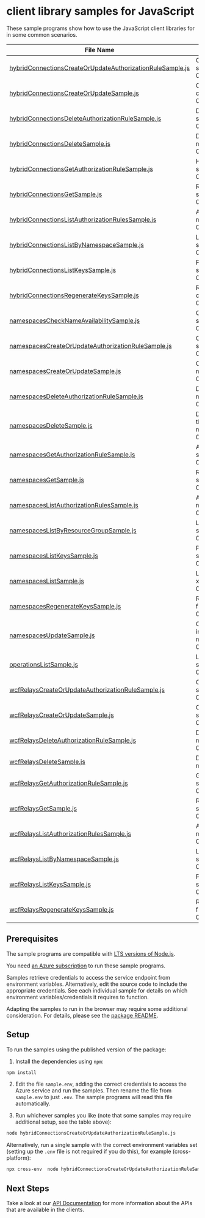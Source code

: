 # client library samples for JavaScript

These sample programs show how to use the JavaScript client libraries for in some common scenarios.

| **File Name**                                                                                                       | **Description**                                                                                                                                                                                                                                                       |
| ------------------------------------------------------------------------------------------------------------------- | --------------------------------------------------------------------------------------------------------------------------------------------------------------------------------------------------------------------------------------------------------------------- |
| [hybridConnectionsCreateOrUpdateAuthorizationRuleSample.js][hybridconnectionscreateorupdateauthorizationrulesample] | Creates or updates an authorization rule for a hybrid connection. x-ms-original-file: specification/relay/resource-manager/Microsoft.Relay/stable/2017-04-01/examples/HybridConnection/RelayHybridConnectionAuthorizationRuleCreate.json                              |
| [hybridConnectionsCreateOrUpdateSample.js][hybridconnectionscreateorupdatesample]                                   | Creates or updates a service hybrid connection. This operation is idempotent. x-ms-original-file: specification/relay/resource-manager/Microsoft.Relay/stable/2017-04-01/examples/HybridConnection/RelayHybridConnectionCreate.json                                   |
| [hybridConnectionsDeleteAuthorizationRuleSample.js][hybridconnectionsdeleteauthorizationrulesample]                 | Deletes a hybrid connection authorization rule. x-ms-original-file: specification/relay/resource-manager/Microsoft.Relay/stable/2017-04-01/examples/HybridConnection/RelayHybridConnectionAutorizationRuleDelete.json                                                 |
| [hybridConnectionsDeleteSample.js][hybridconnectionsdeletesample]                                                   | Deletes a hybrid connection. x-ms-original-file: specification/relay/resource-manager/Microsoft.Relay/stable/2017-04-01/examples/HybridConnection/RelayHybridconnectionDelete.json                                                                                    |
| [hybridConnectionsGetAuthorizationRuleSample.js][hybridconnectionsgetauthorizationrulesample]                       | Hybrid connection authorization rule for a hybrid connection by name. x-ms-original-file: specification/relay/resource-manager/Microsoft.Relay/stable/2017-04-01/examples/HybridConnection/RelayHybridConnectionAutorizationRuleGet.json                              |
| [hybridConnectionsGetSample.js][hybridconnectionsgetsample]                                                         | Returns the description for the specified hybrid connection. x-ms-original-file: specification/relay/resource-manager/Microsoft.Relay/stable/2017-04-01/examples/HybridConnection/RelayHybridConnectionGet.json                                                       |
| [hybridConnectionsListAuthorizationRulesSample.js][hybridconnectionslistauthorizationrulessample]                   | Authorization rules for a hybrid connection. x-ms-original-file: specification/relay/resource-manager/Microsoft.Relay/stable/2017-04-01/examples/HybridConnection/RelayHybridConnectionAutorizationRuleListAll.json                                                   |
| [hybridConnectionsListByNamespaceSample.js][hybridconnectionslistbynamespacesample]                                 | Lists the hybrid connection within the namespace. x-ms-original-file: specification/relay/resource-manager/Microsoft.Relay/stable/2017-04-01/examples/HybridConnection/RelayHybridConnectionListAll.json                                                              |
| [hybridConnectionsListKeysSample.js][hybridconnectionslistkeyssample]                                               | Primary and secondary connection strings to the hybrid connection. x-ms-original-file: specification/relay/resource-manager/Microsoft.Relay/stable/2017-04-01/examples/HybridConnection/RelayHybridConnectionAuthorizationRuleListKey.json                            |
| [hybridConnectionsRegenerateKeysSample.js][hybridconnectionsregeneratekeyssample]                                   | Regenerates the primary or secondary connection strings to the hybrid connection. x-ms-original-file: specification/relay/resource-manager/Microsoft.Relay/stable/2017-04-01/examples/HybridConnection/RelayHybridConnectionAuthorizationRuleRegenrateKey.json        |
| [namespacesCheckNameAvailabilitySample.js][namespaceschecknameavailabilitysample]                                   | Check the specified namespace name availability. x-ms-original-file: specification/relay/resource-manager/Microsoft.Relay/stable/2017-04-01/examples/NameSpaces/RelayNameSpaceCheckNameAvailability.json                                                              |
| [namespacesCreateOrUpdateAuthorizationRuleSample.js][namespacescreateorupdateauthorizationrulesample]               | Creates or updates an authorization rule for a namespace. x-ms-original-file: specification/relay/resource-manager/Microsoft.Relay/stable/2017-04-01/examples/NameSpaces/RelayNameSpaceAuthorizationRuleCreate.json                                                   |
| [namespacesCreateOrUpdateSample.js][namespacescreateorupdatesample]                                                 | Create Azure Relay namespace. x-ms-original-file: specification/relay/resource-manager/Microsoft.Relay/stable/2017-04-01/examples/NameSpaces/RelayNameSpaceCreate.json                                                                                                |
| [namespacesDeleteAuthorizationRuleSample.js][namespacesdeleteauthorizationrulesample]                               | Deletes a namespace authorization rule. x-ms-original-file: specification/relay/resource-manager/Microsoft.Relay/stable/2017-04-01/examples/NameSpaces/RelayNameSpaceAutorizationRuleDelete.json                                                                      |
| [namespacesDeleteSample.js][namespacesdeletesample]                                                                 | Deletes an existing namespace. This operation also removes all associated resources under the namespace. x-ms-original-file: specification/relay/resource-manager/Microsoft.Relay/stable/2017-04-01/examples/NameSpaces/RelayNameSpaceDelete.json                     |
| [namespacesGetAuthorizationRuleSample.js][namespacesgetauthorizationrulesample]                                     | Authorization rule for a namespace by name. x-ms-original-file: specification/relay/resource-manager/Microsoft.Relay/stable/2017-04-01/examples/NameSpaces/RelayNameSpaceAutorizationRuleGet.json                                                                     |
| [namespacesGetSample.js][namespacesgetsample]                                                                       | Returns the description for the specified namespace. x-ms-original-file: specification/relay/resource-manager/Microsoft.Relay/stable/2017-04-01/examples/NameSpaces/RelayNameSpaceGet.json                                                                            |
| [namespacesListAuthorizationRulesSample.js][namespaceslistauthorizationrulessample]                                 | Authorization rules for a namespace. x-ms-original-file: specification/relay/resource-manager/Microsoft.Relay/stable/2017-04-01/examples/NameSpaces/RelayNameSpaceAutorizationRuleListAll.json                                                                        |
| [namespacesListByResourceGroupSample.js][namespaceslistbyresourcegroupsample]                                       | Lists all the available namespaces within the ResourceGroup. x-ms-original-file: specification/relay/resource-manager/Microsoft.Relay/stable/2017-04-01/examples/NameSpaces/RelayNameSpaceListByResourceGroup.json                                                    |
| [namespacesListKeysSample.js][namespaceslistkeyssample]                                                             | Primary and secondary connection strings to the namespace. x-ms-original-file: specification/relay/resource-manager/Microsoft.Relay/stable/2017-04-01/examples/NameSpaces/RelayNameSpaceAuthorizationRuleListKey.json                                                 |
| [namespacesListSample.js][namespaceslistsample]                                                                     | Lists all the available namespaces within the subscription regardless of the resourceGroups. x-ms-original-file: specification/relay/resource-manager/Microsoft.Relay/stable/2017-04-01/examples/NameSpaces/RelayNameSpaceListBySubscription.json                     |
| [namespacesRegenerateKeysSample.js][namespacesregeneratekeyssample]                                                 | Regenerates the primary or secondary connection strings to the namespace. x-ms-original-file: specification/relay/resource-manager/Microsoft.Relay/stable/2017-04-01/examples/NameSpaces/RelayNameSpaceAuthorizationRuleRegenrateKey.json                             |
| [namespacesUpdateSample.js][namespacesupdatesample]                                                                 | Creates or updates a namespace. Once created, this namespace's resource manifest is immutable. This operation is idempotent. x-ms-original-file: specification/relay/resource-manager/Microsoft.Relay/stable/2017-04-01/examples/NameSpaces/RelayNameSpaceUpdate.json |
| [operationsListSample.js][operationslistsample]                                                                     | Lists all available Relay REST API operations. x-ms-original-file: specification/relay/resource-manager/Microsoft.Relay/stable/2017-04-01/examples/RelayOperations_List.json                                                                                          |
| [wcfRelaysCreateOrUpdateAuthorizationRuleSample.js][wcfrelayscreateorupdateauthorizationrulesample]                 | Creates or updates an authorization rule for a WCF relay. x-ms-original-file: specification/relay/resource-manager/Microsoft.Relay/stable/2017-04-01/examples/Relay/RelayAuthorizationRuleCreate.json                                                                 |
| [wcfRelaysCreateOrUpdateSample.js][wcfrelayscreateorupdatesample]                                                   | Creates or updates a WCF relay. This operation is idempotent. x-ms-original-file: specification/relay/resource-manager/Microsoft.Relay/stable/2017-04-01/examples/Relay/RelayCreate.json                                                                              |
| [wcfRelaysDeleteAuthorizationRuleSample.js][wcfrelaysdeleteauthorizationrulesample]                                 | Deletes a WCF relay authorization rule. x-ms-original-file: specification/relay/resource-manager/Microsoft.Relay/stable/2017-04-01/examples/Relay/RelayAutorizationRuleDelete.json                                                                                    |
| [wcfRelaysDeleteSample.js][wcfrelaysdeletesample]                                                                   | Deletes a WCF relay. x-ms-original-file: specification/relay/resource-manager/Microsoft.Relay/stable/2017-04-01/examples/Relay/RelayDelete.json                                                                                                                       |
| [wcfRelaysGetAuthorizationRuleSample.js][wcfrelaysgetauthorizationrulesample]                                       | Get authorizationRule for a WCF relay by name. x-ms-original-file: specification/relay/resource-manager/Microsoft.Relay/stable/2017-04-01/examples/Relay/RelayAutorizationRuleGet.json                                                                                |
| [wcfRelaysGetSample.js][wcfrelaysgetsample]                                                                         | Returns the description for the specified WCF relay. x-ms-original-file: specification/relay/resource-manager/Microsoft.Relay/stable/2017-04-01/examples/Relay/RelayGet.json                                                                                          |
| [wcfRelaysListAuthorizationRulesSample.js][wcfrelayslistauthorizationrulessample]                                   | Authorization rules for a WCF relay. x-ms-original-file: specification/relay/resource-manager/Microsoft.Relay/stable/2017-04-01/examples/Relay/RelayAutorizationRuleListAll.json                                                                                      |
| [wcfRelaysListByNamespaceSample.js][wcfrelayslistbynamespacesample]                                                 | Lists the WCF relays within the namespace. x-ms-original-file: specification/relay/resource-manager/Microsoft.Relay/stable/2017-04-01/examples/Relay/RelayListAll.json                                                                                                |
| [wcfRelaysListKeysSample.js][wcfrelayslistkeyssample]                                                               | Primary and secondary connection strings to the WCF relay. x-ms-original-file: specification/relay/resource-manager/Microsoft.Relay/stable/2017-04-01/examples/Relay/RelayAuthorizationRuleListKey.json                                                               |
| [wcfRelaysRegenerateKeysSample.js][wcfrelaysregeneratekeyssample]                                                   | Regenerates the primary or secondary connection strings to the WCF relay. x-ms-original-file: specification/relay/resource-manager/Microsoft.Relay/stable/2017-04-01/examples/Relay/RelayAuthorizationRuleRegenrateKey.json                                           |

## Prerequisites

The sample programs are compatible with [LTS versions of Node.js](https://nodejs.org/about/releases/).

You need [an Azure subscription][freesub] to run these sample programs.

Samples retrieve credentials to access the service endpoint from environment variables. Alternatively, edit the source code to include the appropriate credentials. See each individual sample for details on which environment variables/credentials it requires to function.

Adapting the samples to run in the browser may require some additional consideration. For details, please see the [package README][package].

## Setup

To run the samples using the published version of the package:

1. Install the dependencies using `npm`:

```bash
npm install
```

2. Edit the file `sample.env`, adding the correct credentials to access the Azure service and run the samples. Then rename the file from `sample.env` to just `.env`. The sample programs will read this file automatically.

3. Run whichever samples you like (note that some samples may require additional setup, see the table above):

```bash
node hybridConnectionsCreateOrUpdateAuthorizationRuleSample.js
```

Alternatively, run a single sample with the correct environment variables set (setting up the `.env` file is not required if you do this), for example (cross-platform):

```bash
npx cross-env  node hybridConnectionsCreateOrUpdateAuthorizationRuleSample.js
```

## Next Steps

Take a look at our [API Documentation][apiref] for more information about the APIs that are available in the clients.

[hybridconnectionscreateorupdateauthorizationrulesample]: https://github.com/Azure/azure-sdk-for-js/blob/main/sdk/relay/arm-relay/samples/v3/javascript/hybridConnectionsCreateOrUpdateAuthorizationRuleSample.js
[hybridconnectionscreateorupdatesample]: https://github.com/Azure/azure-sdk-for-js/blob/main/sdk/relay/arm-relay/samples/v3/javascript/hybridConnectionsCreateOrUpdateSample.js
[hybridconnectionsdeleteauthorizationrulesample]: https://github.com/Azure/azure-sdk-for-js/blob/main/sdk/relay/arm-relay/samples/v3/javascript/hybridConnectionsDeleteAuthorizationRuleSample.js
[hybridconnectionsdeletesample]: https://github.com/Azure/azure-sdk-for-js/blob/main/sdk/relay/arm-relay/samples/v3/javascript/hybridConnectionsDeleteSample.js
[hybridconnectionsgetauthorizationrulesample]: https://github.com/Azure/azure-sdk-for-js/blob/main/sdk/relay/arm-relay/samples/v3/javascript/hybridConnectionsGetAuthorizationRuleSample.js
[hybridconnectionsgetsample]: https://github.com/Azure/azure-sdk-for-js/blob/main/sdk/relay/arm-relay/samples/v3/javascript/hybridConnectionsGetSample.js
[hybridconnectionslistauthorizationrulessample]: https://github.com/Azure/azure-sdk-for-js/blob/main/sdk/relay/arm-relay/samples/v3/javascript/hybridConnectionsListAuthorizationRulesSample.js
[hybridconnectionslistbynamespacesample]: https://github.com/Azure/azure-sdk-for-js/blob/main/sdk/relay/arm-relay/samples/v3/javascript/hybridConnectionsListByNamespaceSample.js
[hybridconnectionslistkeyssample]: https://github.com/Azure/azure-sdk-for-js/blob/main/sdk/relay/arm-relay/samples/v3/javascript/hybridConnectionsListKeysSample.js
[hybridconnectionsregeneratekeyssample]: https://github.com/Azure/azure-sdk-for-js/blob/main/sdk/relay/arm-relay/samples/v3/javascript/hybridConnectionsRegenerateKeysSample.js
[namespaceschecknameavailabilitysample]: https://github.com/Azure/azure-sdk-for-js/blob/main/sdk/relay/arm-relay/samples/v3/javascript/namespacesCheckNameAvailabilitySample.js
[namespacescreateorupdateauthorizationrulesample]: https://github.com/Azure/azure-sdk-for-js/blob/main/sdk/relay/arm-relay/samples/v3/javascript/namespacesCreateOrUpdateAuthorizationRuleSample.js
[namespacescreateorupdatesample]: https://github.com/Azure/azure-sdk-for-js/blob/main/sdk/relay/arm-relay/samples/v3/javascript/namespacesCreateOrUpdateSample.js
[namespacesdeleteauthorizationrulesample]: https://github.com/Azure/azure-sdk-for-js/blob/main/sdk/relay/arm-relay/samples/v3/javascript/namespacesDeleteAuthorizationRuleSample.js
[namespacesdeletesample]: https://github.com/Azure/azure-sdk-for-js/blob/main/sdk/relay/arm-relay/samples/v3/javascript/namespacesDeleteSample.js
[namespacesgetauthorizationrulesample]: https://github.com/Azure/azure-sdk-for-js/blob/main/sdk/relay/arm-relay/samples/v3/javascript/namespacesGetAuthorizationRuleSample.js
[namespacesgetsample]: https://github.com/Azure/azure-sdk-for-js/blob/main/sdk/relay/arm-relay/samples/v3/javascript/namespacesGetSample.js
[namespaceslistauthorizationrulessample]: https://github.com/Azure/azure-sdk-for-js/blob/main/sdk/relay/arm-relay/samples/v3/javascript/namespacesListAuthorizationRulesSample.js
[namespaceslistbyresourcegroupsample]: https://github.com/Azure/azure-sdk-for-js/blob/main/sdk/relay/arm-relay/samples/v3/javascript/namespacesListByResourceGroupSample.js
[namespaceslistkeyssample]: https://github.com/Azure/azure-sdk-for-js/blob/main/sdk/relay/arm-relay/samples/v3/javascript/namespacesListKeysSample.js
[namespaceslistsample]: https://github.com/Azure/azure-sdk-for-js/blob/main/sdk/relay/arm-relay/samples/v3/javascript/namespacesListSample.js
[namespacesregeneratekeyssample]: https://github.com/Azure/azure-sdk-for-js/blob/main/sdk/relay/arm-relay/samples/v3/javascript/namespacesRegenerateKeysSample.js
[namespacesupdatesample]: https://github.com/Azure/azure-sdk-for-js/blob/main/sdk/relay/arm-relay/samples/v3/javascript/namespacesUpdateSample.js
[operationslistsample]: https://github.com/Azure/azure-sdk-for-js/blob/main/sdk/relay/arm-relay/samples/v3/javascript/operationsListSample.js
[wcfrelayscreateorupdateauthorizationrulesample]: https://github.com/Azure/azure-sdk-for-js/blob/main/sdk/relay/arm-relay/samples/v3/javascript/wcfRelaysCreateOrUpdateAuthorizationRuleSample.js
[wcfrelayscreateorupdatesample]: https://github.com/Azure/azure-sdk-for-js/blob/main/sdk/relay/arm-relay/samples/v3/javascript/wcfRelaysCreateOrUpdateSample.js
[wcfrelaysdeleteauthorizationrulesample]: https://github.com/Azure/azure-sdk-for-js/blob/main/sdk/relay/arm-relay/samples/v3/javascript/wcfRelaysDeleteAuthorizationRuleSample.js
[wcfrelaysdeletesample]: https://github.com/Azure/azure-sdk-for-js/blob/main/sdk/relay/arm-relay/samples/v3/javascript/wcfRelaysDeleteSample.js
[wcfrelaysgetauthorizationrulesample]: https://github.com/Azure/azure-sdk-for-js/blob/main/sdk/relay/arm-relay/samples/v3/javascript/wcfRelaysGetAuthorizationRuleSample.js
[wcfrelaysgetsample]: https://github.com/Azure/azure-sdk-for-js/blob/main/sdk/relay/arm-relay/samples/v3/javascript/wcfRelaysGetSample.js
[wcfrelayslistauthorizationrulessample]: https://github.com/Azure/azure-sdk-for-js/blob/main/sdk/relay/arm-relay/samples/v3/javascript/wcfRelaysListAuthorizationRulesSample.js
[wcfrelayslistbynamespacesample]: https://github.com/Azure/azure-sdk-for-js/blob/main/sdk/relay/arm-relay/samples/v3/javascript/wcfRelaysListByNamespaceSample.js
[wcfrelayslistkeyssample]: https://github.com/Azure/azure-sdk-for-js/blob/main/sdk/relay/arm-relay/samples/v3/javascript/wcfRelaysListKeysSample.js
[wcfrelaysregeneratekeyssample]: https://github.com/Azure/azure-sdk-for-js/blob/main/sdk/relay/arm-relay/samples/v3/javascript/wcfRelaysRegenerateKeysSample.js
[apiref]: https://docs.microsoft.com/javascript/api/@azure/arm-relay?view=azure-node-preview
[freesub]: https://azure.microsoft.com/free/
[package]: https://github.com/Azure/azure-sdk-for-js/tree/main/sdk/relay/arm-relay/README.md
